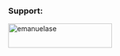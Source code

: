 

<h3 align="left">Support:</h3>
<p><a href="https://www.buymeacoffee.com/emanuelase"> <img align="left" src="https://cdn.buymeacoffee.com/buttons/v2/default-yellow.png" height="50" width="210" alt="emanuelase" /></a></p><br><br>
